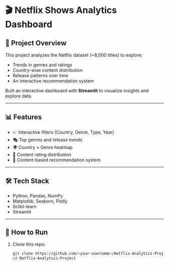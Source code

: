 # 🎬 Netflix Shows Analytics Dashboard

## 📌 Project Overview
This project analyzes the Netflix dataset (~8,000 titles) to explore:
- Trends in genres and ratings
- Country-wise content distribution
- Release patterns over time
- An interactive recommendation system

Built an interactive dashboard with **Streamlit** to visualize insights and explore data.

---

## 📊 Features
- 📈 Interactive filters (Country, Genre, Type, Year)
- 🎭 Top genres and release trends
- 🌍 Country × Genre heatmap
- 🍿 Content rating distribution
- 🤖 Content-based recommendation system

---

## 🛠️ Tech Stack
- Python, Pandas, NumPy
- Matplotlib, Seaborn, Plotly
- Scikit-learn
- Streamlit

---

## 🚀 How to Run
1. Clone this repo:
   ```bash
   git clone https://github.com/<your-username>/Netflix-Analytics-Project.git
   cd Netflix-Analytics-Project
